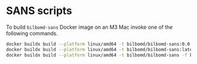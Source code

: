 # SANS scripts

To build `bilbomd-sans` Docker image on an M3 Mac invoke one of the following commands.

```bash
docker buildx build --platform linux/amd64 -t bilbomd/bilbomd-sans:0.0.1 -f bilbomd-sans.dockerfile .
docker buildx build --platform linux/amd64 -t bilbomd/bilbomd-sans:latest -f bilbomd-sans.dockerfile .
docker buildx build --platform linux/amd64 -t bilbomd/bilbomd-sans -f bilbomd-sans.dockerfile .
```
